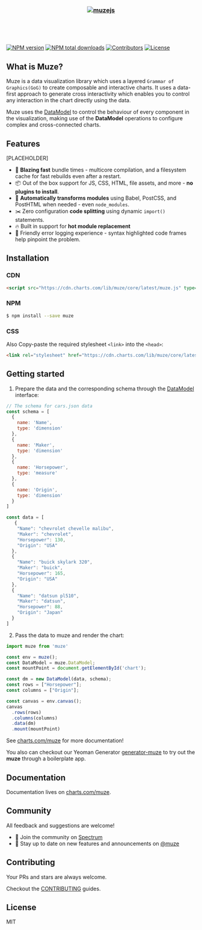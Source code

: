 <h3 align="center">
  <br />
  <br />
  <a href="https://github.com/chartshq/muze">
    <img src="https://github.com/rousan/public-server/raw/master/5.png" alt="muzejs" title="muzejs" />
  </a>
</h3>
<br />
<br />
<br />

[![NPM version](https://img.shields.io/npm/v/muze.svg)](https://www.npmjs.com/package/muze)
[![NPM total downloads](https://img.shields.io/npm/dt/muze.svg)](https://www.npmjs.com/package/muze)
[![Contributors](https://img.shields.io/github/contributors/chartshq/muze.svg)](https://github.com/chartshq/muze/graphs/contributors)
[![License](https://img.shields.io/github/license/chartshq/muze.svg)](https://github.com/chartshq/muze/blob/master/LICENSE)

## What is Muze?

Muze is a data visualization library which uses a layered `Grammar of Graphics(GoG)` to create composable and interactive charts. It uses a data-first approach to generate cross interactivity which enables you to control any interaction in the chart directly using the data.

Muze uses the [DataModel](https://github.com/chartshq/datamodel) to control the behaviour of every component in the visualization, making use of the **DataModel** operations to configure complex and cross-connected charts.

## Features

[PLACEHOLDER]
* 🚀 **Blazing fast** bundle times - multicore compilation, and a filesystem cache for fast rebuilds even after a restart.
* 📦 Out of the box support for JS, CSS, HTML, file assets, and more - **no plugins to install**.
* 🐠 **Automatically transforms modules** using Babel, PostCSS, and PostHTML when needed - even `node_modules`.
* ✂️ Zero configuration **code splitting** using dynamic `import()` statements.
* 🔥 Built in support for **hot module replacement**
* 🚨 Friendly error logging experience - syntax highlighted code frames help pinpoint the problem.

## Installation

### CDN

```html
<script src="https://cdn.charts.com/lib/muze/core/latest/muze.js" type="text/javascript"></script>
```

### NPM

```bash
$ npm install --save muze
```

### CSS

Also Copy-paste the required stylesheet `<link>` into the `<head>`:

```html
<link rel="stylesheet" href="https://cdn.charts.com/lib/muze/core/latest/themes/muze.css">
```

## Getting started

1. Prepare the data and the corresponding schema through the [DataModel](https://github.com/chartshq/datamodel) interface:

```javascript
// The schema for cars.json data
const schema = [
  {
    name: 'Name',
    type: 'dimension'
  },
  {
    name: 'Maker',
    type: 'dimension'
  },
  {
    name: 'Horsepower',
    type: 'measure'
  },
  {
    name: 'Origin',
    type: 'dimension'
  }
]

const data = [
   {
    "Name": "chevrolet chevelle malibu",
    "Maker": "chevrolet",
    "Horsepower": 130,
    "Origin": "USA"
  },
  {
    "Name": "buick skylark 320",
    "Maker": "buick",
    "Horsepower": 165,
    "Origin": "USA"
  },
  {
    "Name": "datsun pl510",
    "Maker": "datsun",
    "Horsepower": 88,
    "Origin": "Japan"
  }
]
```

2. Pass the data to muze and render the chart:

```javascript
import muze from 'muze'

const env = muze();
const DataModel = muze.DataModel;
const mountPoint = document.getElementById('chart');

const dm = new DataModel(data, schema);
const rows = ["Horsepower"];
const columns = ["Origin"];

const canvas = env.canvas();
canvas
  .rows(rows)
  .columns(columns)
  .data(dm) 
  .mount(mountPoint)
```

See [charts.com/muze](https://charts.com/muze/docs) for more documentation!

You also can checkout our Yeoman Generator [generator-muze](https://github.com/chartshq/generator-muze) to try out the **muze** through a boilerplate app.

## Documentation

Documentation lives on [charts.com/muze](https://charts.com/muze/docs).

## Community

All feedback and suggestions are welcome!

* 💬 Join the community on [Spectrum](https://spectrum.chat/muze)
* 📣 Stay up to date on new features and announcements on [@muze](https://twitter.com/muze)

## Contributing

Your PRs and stars are always welcome.

Checkout the [CONTRIBUTING](https://github.com/chartshq/muze/CONTRIBUTING) guides.

## License

MIT
